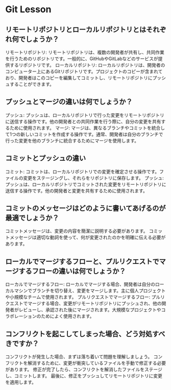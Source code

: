# Git Lesson

## リモートリポジトリとローカルリポジトリとはそれぞれ何でしょうか？
リモートリポジトリ: リモートリポジトリは、複数の開発者が共有し、共同作業を行うためのリポジトリです。一般的に、GitHubやGitLabなどのサービスが提供するリポジトリです。
ローカルリポジトリ: ローカルリポジトリは、開発者のコンピューター上にあるGitリポジトリです。プロジェクトのコピーが含まれており、開発者はこのコピーを編集してコミットし、リモートリポジトリにプッシュすることができます。

## プッシュとマージの違いは何でしょうか？
プッシュ: プッシュは、ローカルリポジトリで行った変更をリモートリポジトリに送信する操作です。他の開発者との共同作業を行う際に、自分の変更を共有するために使用されます。
マージ: マージは、異なるブランチやコミットを統合して1つの新しいコミットを作成する操作です。通常、開発者は自分のブランチで行った変更を他のブランチに統合するためにマージを使用します。

## コミットとプッシュの違い
コミット: コミットは、ローカルリポジトリでの変更を確定させる操作です。ファイルの変更をステージングし、それらをリポジトリに保存します。
プッシュ: プッシュは、ローカルリポジトリでコミットされた変更をリモートリポジトリに送信する操作です。他の開発者と変更を共有するために使用されます。

## コミットのメッセージはどのように書いてあげるのが最適でしょうか？
コミットメッセージは、変更の内容を簡潔に説明する必要があります。
コミットメッセージは適切な動詞を使って、何が変更されたのかを明確に伝える必要があります。

## ローカルでマージするフローと、プルリクエストでマージするフローの違いは何でしょうか？
ローカルでマージするフロー: ローカルでマージする場合、開発者は自分のローカルマシンでブランチを切り替え、変更をマージします。主に個人プロジェクトや小規模なチームで使用されます。
プルリクエストでマージするフロー: プルリクエストでマージする場合、変更がリモートリポジトリにプッシュされ、他の開発者がレビューし、承認された後にマージされます。大規模なプロジェクトやコラボレーションのためによく使用されます。

## コンフリクトを起こしてしまった場合、どう対処すべきですか？
コンフリクトが発生した場合、まずは落ち着いて問題を理解しましょう。
コンフリクトを解消するために、変更が衝突しているファイルを手動で修正する必要があります。
修正が完了したら、コンフリクトを解消したファイルをステージし、コミットします。
最後に、修正をプッシュしてリモートリポジトリに変更を適用します。